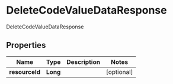 

# DeleteCodeValueDataResponse

DeleteCodeValueDataResponse

## Properties

| Name | Type | Description | Notes |
|------------ | ------------- | ------------- | -------------|
|**resourceId** | **Long** |  |  [optional] |



